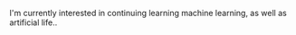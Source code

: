 I'm currently interested in continuing learning machine learning, as well as artificial life.. 
<!---
frotaur/frotaur is a ✨ special ✨ repository because its `README.md` (this file) appears on your GitHub profile.
You can click the Preview link to take a look at your changes.
--->
